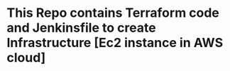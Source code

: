 # This Repo contains Terraform code and Jenkinsfile to create Infrastructure [Ec2 instance in AWS cloud]

